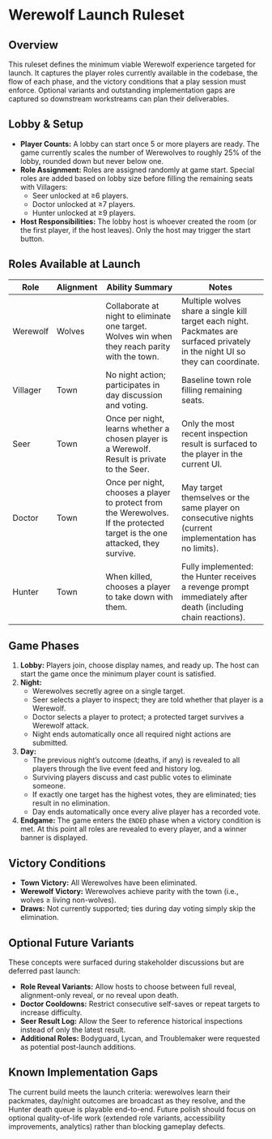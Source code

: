 # Werewolf Launch Ruleset

## Overview
This ruleset defines the minimum viable Werewolf experience targeted for launch. It captures the player roles currently available in the codebase, the flow of each phase, and the victory conditions that a play session must enforce. Optional variants and outstanding implementation gaps are captured so downstream workstreams can plan their deliverables.

## Lobby & Setup
- **Player Counts:** A lobby can start once 5 or more players are ready. The game currently scales the number of Werewolves to roughly 25% of the lobby, rounded down but never below one.
- **Role Assignment:** Roles are assigned randomly at game start. Special roles are added based on lobby size before filling the remaining seats with Villagers:
  - Seer unlocked at ≥6 players.
  - Doctor unlocked at ≥7 players.
  - Hunter unlocked at ≥9 players.
- **Host Responsibilities:** The lobby host is whoever created the room (or the first player, if the host leaves). Only the host may trigger the start button.

## Roles Available at Launch
| Role | Alignment | Ability Summary | Notes |
| --- | --- | --- | --- |
| Werewolf | Wolves | Collaborate at night to eliminate one target. Wolves win when they reach parity with the town. | Multiple wolves share a single kill target each night. Packmates are surfaced privately in the night UI so they can coordinate. |
| Villager | Town | No night action; participates in day discussion and voting. | Baseline town role filling remaining seats. |
| Seer | Town | Once per night, learns whether a chosen player is a Werewolf. Result is private to the Seer. | Only the most recent inspection result is surfaced to the player in the current UI. |
| Doctor | Town | Once per night, chooses a player to protect from the Werewolves. If the protected target is the one attacked, they survive. | May target themselves or the same player on consecutive nights (current implementation has no limits). |
| Hunter | Town | When killed, chooses a player to take down with them. | Fully implemented: the Hunter receives a revenge prompt immediately after death (including chain reactions). |

## Game Phases
1. **Lobby:** Players join, choose display names, and ready up. The host can start the game once the minimum player count is satisfied.
2. **Night:**
   - Werewolves secretly agree on a single target.
   - Seer selects a player to inspect; they are told whether that player is a Werewolf.
   - Doctor selects a player to protect; a protected target survives a Werewolf attack.
   - Night ends automatically once all required night actions are submitted.
3. **Day:**
   - The previous night’s outcome (deaths, if any) is revealed to all players through the live event feed and history log.
   - Surviving players discuss and cast public votes to eliminate someone.
   - If exactly one target has the highest votes, they are eliminated; ties result in no elimination.
   - Day ends automatically once every alive player has a recorded vote.
4. **Endgame:** The game enters the `ENDED` phase when a victory condition is met. At this point all roles are revealed to every player, and a winner banner is displayed.

## Victory Conditions
- **Town Victory:** All Werewolves have been eliminated.
- **Werewolf Victory:** Werewolves achieve parity with the town (i.e., wolves ≥ living non-wolves).
- **Draws:** Not currently supported; ties during day voting simply skip the elimination.

## Optional Future Variants
These concepts were surfaced during stakeholder discussions but are deferred past launch:
- **Role Reveal Variants:** Allow hosts to choose between full reveal, alignment-only reveal, or no reveal upon death.
- **Doctor Cooldowns:** Restrict consecutive self-saves or repeat targets to increase difficulty.
- **Seer Result Log:** Allow the Seer to reference historical inspections instead of only the latest result.
- **Additional Roles:** Bodyguard, Lycan, and Troublemaker were requested as potential post-launch additions.

## Known Implementation Gaps
The current build meets the launch criteria: werewolves learn their packmates, day/night outcomes are broadcast as they resolve, and the Hunter death queue is playable end-to-end. Future polish should focus on optional quality-of-life work (extended role variants, accessibility improvements, analytics) rather than blocking gameplay defects.
